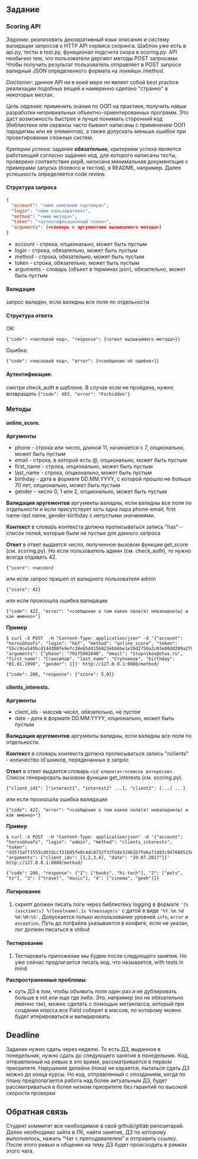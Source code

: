 ## Задание

### Scoring API

*Задание*: реализовать декларативный язык описания и систему валидации запросов к HTTP API сервиса скоринга. Шаблон уже
есть в api.py, тесты в test.py, функционал подсчета скора в scoring.py. API необычно тем, что пользователи дергают
методы POST запросами. Чтобы получить результат пользователь отправляет в POST запросе валидный JSON определенного
формата на локейшн /method.

*Disclaimer*: данное API ни в коей мере не являет собой best practice реализации подобных вещей и намеренно сделано 
"странно" в некоторых местах.

*Цель задания*: применить знания по ООП на практике, получить навык разработки нетривиальных объектно-ориентированных
программ. Это даст возможность быстрее и лучше понимать сторонний код (библиотеки или сервисы часто бывают написаны с
примененем ООП парадигмы или ее элементов), а также допускать меньше ошибок при проектировании сложных систем.

*Критерии успеха*: задание __обязательно__, критерием успеха является работающий согласно заданию код, для которого
написаны тесты, проверено соответствие pep8, написана минимальная документация с примерами запуска (боевого и тестов), в
README, например. Далее успешность определяется code review.

#### Структура запроса

```json
{
  "account": "<имя компании партнера>", 
  "login": "<имя пользователя>",
  "method": "<имя метода>", 
  "token": "<аутентификационный токен>", 
  "arguments": {<словарь с аргументами вызываемого метода>}
}
```

* account - строка, опционально, может быть пустым
* login - строка, обязательно, может быть пустым
* method - строка, обязательно, может быть пустым
* token - строка, обязательно, может быть пустым
* arguments - словарь (объект в терминах json), обязательно, может быть пустым

#### Валидация

запрос валиден, если валидны все поля по отдельности

#### Структура ответа

OK:

```
{"code": <числовой код>, "response": {<ответ вызываемого метода>}}
```

Ошибка:

```
{"code": <числовой код>, "error": {<сообщение об ошибке>}}
```

#### Аутентификация:

смотри check_auth в шаблоне. В случае если не пройдена, нужно возвращать
```{"code": 403, "error": "Forbidden"}```

### Методы

#### online_score.

__Аргументы__

* phone - строка или число, длиной 11, начинается с 7, опционально, может быть пустым
* email - строка, в которой есть @, опционально, может быть пустым
* first_name - строка, опционально, может быть пустым
* last_name - строка, опционально, может быть пустым
* birthday - дата в формате DD.MM.YYYY, с которой прошло не больше 70 лет, опционально, может быть пустым
* gender - число 0, 1 или 2, опционально, может быть пустым

__Валидация аругементов__
аргументы валидны, если валидны все поля по отдельности и если присутствует хоть одна пара phone-email, first name-last
name, gender-birthday с непустыми значениями.

__Контекст__
в словарь контекста должна прописываться запись "has" - список полей, которые были не пустые для данного запроса

__Ответ__
в ответ выдается число, полученное вызовом функции get_score (см. scoring.py). Но если пользователь админ (см.
check_auth), то нужно всегда отдавать 42.

```
{"score": <число>}
```

или если запрос пришел от валидного пользователя admin

```
{"score": 42}
```

или если произошла ошибка валидации

```
{"code": 422, "error": "<сообщение о том какое поле(я) невалидно(ы) и как именно>"}
```

__Пример__

```
$ curl -X POST  -H "Content-Type: application/json" -d '{"account": "horns&hoofs", "login": "h&f", "method": "online_score", "token": "55cc9ce545bcd144300fe9efc28e65d415b923ebb6be1e19d2750a2c03e80dd209a27954dca045e5bb12418e7d89b6d718a9e35af34e14e1d5bcd5a08f21fc95", "arguments": {"phone": "79175002040", "email": "stupnikov@otus.ru", "first_name": "Стансилав", "last_name": "Ступников", "birthday": "01.01.1990", "gender": 1}}' http://127.0.0.1:8080/method/
```

```
{"code": 200, "response": {"score": 5.0}}
```

#### clients_interests.

__Аргументы__

* client_ids - массив чисел, обязательно, не пустое
* date - дата в формате DD.MM.YYYY, опционально, может быть пустым

__Валидация аругементов__
аргументы валидны, если валидны все поля по отдельности.

__Контекст__
в словарь контекста должна прописываться запись "nclients" - количество id'шников,
переденанных в запрос

__Ответ__
в ответ выдается словарь `<id клиента>:<список интересов>`. Список генерировать вызовом функции get_interests (см.
scoring.py).

```
{"client_id1": ["interest1", "interest2" ...], "client2": [...] ...}
```

или если произошла ошибка валидации

```
{"code": 422, "error": "<сообщение о том какое поле(я) невалидно(ы) и как именно>"}
```

__Пример__

```
$ curl -X POST  -H "Content-Type: application/json" -d '{"account": "horns&hoofs", "login": "admin", "method": "clients_interests", "token": "d3573aff1555cd67dccf21b95fe8c4dc8732f33fd4e32461b7fe6a71d83c947688515e36774c00fb630b039fe2223c991f045f13f24091386050205c324687a0", "arguments": {"client_ids": [1,2,3,4], "date": "20.07.2017"}}' http://127.0.0.1:8080/method/
```

```
{"code": 200, "response": {"1": ["books", "hi-tech"], "2": ["pets", "tv"], "3": ["travel", "music"], "4": ["cinema", "geek"]}}
```

#### Логирование

1. скрипт должен писать логи через библиотеку logging в формате `'[%(asctime)s] %(levelname).1s %(message)s'` c датой в
   виде `'%Y.%m.%d %H:%M:%S'`. Допускается только использование уровней `info`, `error` и `exception`. Путь до логфайла
   указывается в конфиге, если не указан, лог должен писаться в stdout

#### Тестирование

1. Тестировать приложение мы будем после следующего занятия. Но уже сейчас предлагается писать код, что называется, with
   tests in mind.

__Распространенные проблемы__:

* суть ДЗ в том, чтобы объявить поля один раз и не дублировать больше в init или еще где либо. Это, например (но не
  обязательно именно так), можно сделать с помощью метакласса, который при создании класса все Field соберет в массив,
  по которому можно будет итерироваться и валидировать

## Deadline

Задание нужно сдать через неделю. То есть ДЗ, выданное в понедельник, нужно сдать до следующего занятия в понедельник.
Код, отправленный на ревью в это время, рассматривается в первом приоритете. Нарушение делайна (пока) не карается,
пытаться сдать ДЗ можно до конца курсы. Но код, отправленный с опозданием, когда по плану предполагается работа над
более актуальным ДЗ, будет рассматриваться в более низком приоритете без гарантий по высокой скорости проверки

## Обратная связь

Cтудент коммитит все необходимое в свой github/gitlab репозитарий. Далее необходимо зайти в ЛК, найти занятие, ДЗ по
которому выполнялось, нажать “Чат с преподавателем” и отправить ссылку. После этого ревью и общение на тему ДЗ будет
происходить в рамках этого чата.

